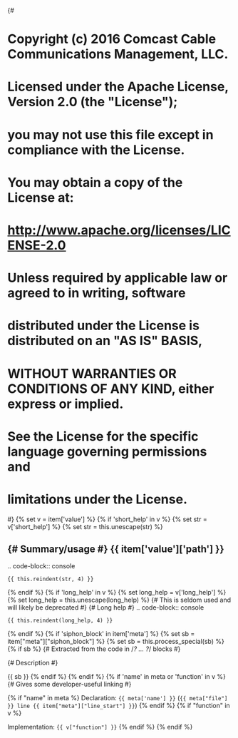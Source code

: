 {#
# Copyright (c) 2016 Comcast Cable Communications Management, LLC.
#
# Licensed under the Apache License, Version 2.0 (the "License");
# you may not use this file except in compliance with the License.
# You may obtain a copy of the License at:
#
#     http://www.apache.org/licenses/LICENSE-2.0
#
# Unless required by applicable law or agreed to in writing, software
# distributed under the License is distributed on an "AS IS" BASIS,
# WITHOUT WARRANTIES OR CONDITIONS OF ANY KIND, either express or implied.
# See the License for the specific language governing permissions and
# limitations under the License.
#}
{% set v = item['value'] %}
{% if 'short_help' in v %}
{% set str = v['short_help'] %}
{% set str = this.unescape(str) %}

{# Summary/usage #}
{{ item['value']['path'] }}
-------------------------------------------------------------------------

.. code-block:: console

    {{ this.reindent(str, 4) }}

{% endif %}
{% if 'long_help' in v %}
{% set long_help = v['long_help'] %}
{% set long_help = this.unescape(long_help) %}
{# This is seldom used and will likely be deprecated #}
{# Long help #}
.. code-block:: console

    {{ this.reindent(long_help, 4) }}

{% endif %}
{% if 'siphon_block' in item['meta'] %}
{% set sb = item["meta"]["siphon_block"] %}
{% set sb = this.process_special(sb) %}
{% if sb %}
{# Extracted from the code in /*? ... ?*/ blocks #}

{# Description #}

{{ sb }}
{% endif %}
{% endif %}
{% if 'name' in meta or 'function' in v %}
{# Gives some developer-useful linking #}

{% if "name" in meta %}
Declaration: ``{{ meta['name'] }}`` (``{{ meta["file"] }} line {{ item["meta"]["line_start"] }}``)
{% endif %}
{% if "function" in v %}

Implementation: ``{{ v["function"] }}``
{% endif %}
{% endif %}

